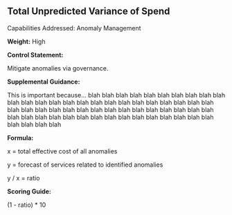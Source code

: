 ## Total Unpredicted Variance of Spend

Capabilities Addressed: Anomaly Management

**Weight:** High

**Control Statement:**

Mitigate anomalies via governance.

**Supplemental Guidance:**

This is important because... blah blah blah blah blah blah blah blah
blah blah blah blah blah blah blah blah blah blah blah 
blah blah blah blah blah blah blah blah blah blah 
blah blah blah blah blah blah blah blah blah blah 
blah blah blah blah blah blah blah blah blah blah 
blah blah blah blah blah blah blah blah blah blah 

**Formula:**

x = total effective cost of all anomalies 

y = forecast of services related to identified anomalies

y / x = ratio

**Scoring Guide:**

(1 - ratio) * 10